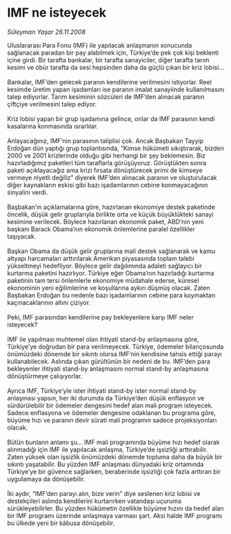 # IMF ne isteyecek

*Süleyman Yaşar 26.11.2008*

<div class="taraf_structure_2col_1zq">
<div class="margen_n">



 <p>Uluslararası Para Fonu (IMF) ile yapılacak anlaşmanın sonucunda sağlanacak paradan bir pay alabilmek için, Türkiye’de pek çok kişi beklenti içine girdi. Bir tarafta bankalar, bir tarafta sanayiciler, diğer tarafta tarım kesimi ve öbür tarafta da sesi hepsinden daha da güçlü çıkan bir kriz lobisi... <br/><br/>Bankalar, IMF’den gelecek paranın kendilerine verilmesini istiyorlar. Reel kesimde üretim yapan işadamları ise paranın imalat sanayiinde kullanılmasını talep ediyorlar. Tarım kesiminin sözcüleri de IMF’den alınacak paranın çiftçiye verilmesini talep ediyor. <br/><br/>Kriz lobisi yapan bir grup işadamına gelince, onlar da IMF parasının kendi kasalarına konmasında ısrarlılar. <br/><br/>Anlayacağınız, IMF’nin parasının taliplisi çok. Ancak Başbakan Tayyip Erdoğan dün yaptığı grup toplantısında, “Kimse hükümeti sıkıştırarak, bizden 2000 ve 2001 krizlerinde olduğu gibi herhangi bir şey beklemesin. Biz hazırladığımız paketleri tüm taraflarla görüşüyoruz. Görüştükten sonra paketi açıklayacağız ama krizi fırsata dönüştürecek primi de kimseye vermeye niyetli değiliz” diyerek IMF’den alınacak paranın ve oluşturulacak diğer kaynakların eskisi gibi bazı işadamlarının cebine konmayacağının sinyalini verdi. <br/><br/>Başbakan’ın açıklamalarına göre, hazırlanan ekonomiye destek paketinde öncelik, düşük gelir gruplarıyla birlikte orta ve küçük büyüklükteki sanayi kesimine verilecek. Böylece hazırlanan ekonomik paket, ABD’nin yeni başkanı Barack Obama’nın ekonomik önlemlerine paralel özellikler taşıyacak. <br/><br/>Başkan Obama da düşük gelir gruplarına mali destek sağlanarak ve kamu altyapı harcamaları arttırılarak Amerikan piyasasında toplam talebi yükseltmeyi hedefliyor. Böylece gelir dağılımında adaleti sağlayıcı bir kurtarma paketini hazırlıyor. Türkiye eğer Obama’nın hazırladığı kurtarma paketinin tam tersi önlemlerle ekonomiye müdahale ederse, küresel ekonominin yeni eğilimlerine ve koşullarına aykırı düşmüş olacak. Zaten Başbakan Erdoğan bu nedenle bazı işadamlarının cebine para koymaktan kaçınacaklarının altını çiziyor. <br/><br/>Peki, IMF parasından kendilerine pay bekleyenlere karşı IMF neler isteyecek? <br/><br/>IMF ile yapılması muhtemel olan ihtiyati stand-by anlaşmasına göre, Türkiye’ye doğrudan bir para verilmeyecek. Türkiye, ödemeler bilançosunda önümüzdeki dönemde bir sıkıntı olursa IMF’nin kendisine tahsis ettiği parayı kullanabilecek. Aslında çıkan gürültünün bir nedeni de bu. IMF’den para bekleyenler ihtiyati stand-by anlaşmasını normal stand-by anlaşmasına dönüştürmeye çalışıyorlar. <br/><br/>Ayrıca IMF, Türkiye’yle ister ihtiyati stand-by ister normal stand-by anlaşması yapsın, her iki durumda da Türkiye’den düşük enflasyon ve sürdürülebilir bir ödemeler dengesini hedef alan mali program isteyecek. Sadece enflasyona ve ödemeler dengesine odaklanan bu programa göre, büyüme hızı ve paranın devir sürati mali programın sadece projeksiyonları olacak. <br/><br/>Bütün bunların anlamı şu... IMF mali programında büyüme hızı hedef olarak alınmadığı için IMF ile yapılacak anlaşma, Türkiye’de işsizliği arttırabilir. Zaten yüksek olan işsizlik önümüzdeki dönemde topluma daha da büyük bir sıkıntı yaşatabilir. Bu yüzden IMF anlaşması dünyadaki kriz ortamında Türkiye’ye bir güvence sağlarken, beraberinde işsizliği çok fazla arttıran bir uygulamaya da dönüşebilir. <br/><br/>İki aydır, “IMF’den parayı alın, bize verin” diye seslenen kriz lobisi ve destekçileri aslında kendilerini kurtarırken vatandaşı uçuruma sürükleyebilirler. Bu yüzden hükümetin özellikle büyüme hızını da hedef alan bir IMF programı üzerinde anlaşmaya varması şart. Aksi halde IMF programı bu ülkede yeni bir kâbusa dönüşebilir.</p>

<br/>


<div id="taraf_not">
</div>

</div>


</div>
